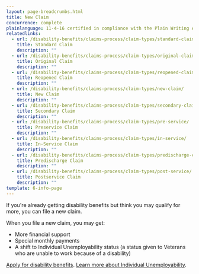 ```yaml
---
layout: page-breadcrumbs.html
title: New Claim
concurrence: complete
plainlanguage: 11-4-16 certified in compliance with the Plain Writing Act
relatedlinks:
  - url: /disability-benefits/claims-process/claim-types/standard-claim/
    title: Standard Claim
    description: ""
  - url: /disability-benefits/claims-process/claim-types/original-claim/
    title: Original Claim
    description: ""
  - url: /disability-benefits/claims-process/claim-types/reopened-claim/
    title: Reopened Claim
    description: ""
  - url: /disability-benefits/claims-process/claim-types/new-claim/
    title: New Claim
    description: ""
  - url: /disability-benefits/claims-process/claim-types/secondary-claim/
    title: Secondary Claim
    description: ""
  - url: /disability-benefits/claims-process/claim-types/pre-service/
    title: Preservice Claim
    description: ""
  - url: /disability-benefits/claims-process/claim-types/in-service/
    title: In-Service Claim
    description: ""
  - url: /disability-benefits/claims-process/claim-types/predischarge-claim/
    title: Predischarge Claim
    description: ""
  - url: /disability-benefits/claims-process/claim-types/post-service/
    title: Postservice Claim
    description: ""
template: 6-info-page
---
```



If you're already getting disability benefits but think you may qualify for more, you can file a new claim.

<div class="call-out" markdown="1">

When you file a new claim, you may get:
- More financial support 
- Special monthly payments
- A shift to Individual Unemployability status (a status given to Veterans who are unable to work because of a disability)

[Apply for disability benefits](/disability-benefits/apply-for-benefits/).
[Learn more about Individual Unemployability](/disability-benefits/conditions/special-claims/individual-unemployability/).

</div>
 
